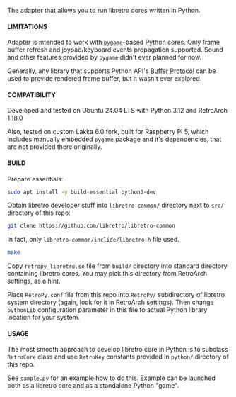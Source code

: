 The adapter that allows you to run libretro cores written in Python.

#### LIMITATIONS

Adapter is intended to work with [`pygame`](https://www.pygame.org/)-based Python cores.
Only frame buffer refresh and joypad/keyboard events propagation supported. Sound and other features
provided by `pygame` didn't ever planned for now.

Generally, any library that supports Python API's [Buffer Protocol](https://docs.python.org/3/c-api/buffer.html)
can be used to provide rendered frame buffer, but it wasn't ever explored.

#### COMPATIBILITY

Developed and tested on Ubuntu 24.04 LTS with Python 3.12 and RetroArch 1.18.0

Also, tested on custom Lakka 6.0 fork, built for Raspberry Pi 5, which includes manually
embedded `pygame` package and it's dependencies, that are not provided there originally.

#### BUILD

Prepare essentials:
```sh
sudo apt install -y build-essential python3-dev
```

Obtain libretro developer stuff into `libretro-common/` directory next to `src/` directory of this repo:
```sh
git clone https://github.com/libretro/libretro-common
```
In fact, only `libretro-common/inclide/libretro.h` file used.

  ```sh
  make
  ```

Copy `retropy_libretro.so` file from `build/` directory into standard directory containing libretro cores.
You may pick this directory from RetroArch settings, as a hint.

Place `RetroPy.conf` file from this repo into `RetroPy/` subdirectory of libretro system directory (again, look for it in RetroArch settings).
Then change `pythonLib` configuration parameter in this file to actual Python library location for your system.

#### USAGE

The most smooth approach to develop libretro core in Python is to subclass `RetroCore` class
and use `RetroKey` constants provided in `python/` directory of this repo.

See `sample.py` for an example how to do this. Example can be launched both as a libretro core
and as a standalone Python "game".
